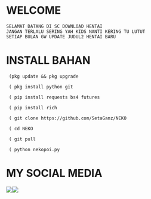 # WELCOME
    SELAMAT DATANG DI SC DOWNLOAD HENTAI
    JANGAN TERLALU SERING YAH KIDS NANTI KERING TU LUTUT
    SETIAP BULAN GW UPDATE JUDUL2 HENTAI BARU

# INSTALL BAHAN
     (pkg update && pkg upgrade

     ( pkg install python git

     ( pip install requests bs4 futures

     ( pip install rich

     ( git clone https://github.com/SetaGanz/NEKO

     ( cd NEKO

     ( git pull

     ( python nekopoi.py


# MY SOCIAL MEDIA
 ​[![](https://img.shields.io/badge/Facebook-blue?logo=Facebook&logoColor=blue&labelColor=white)](https://www.facebook.com/seto.sanwa.3) 
 ​[![](https://img.shields.io/badge/Whatsapp-CHAT-red?logo=Whatsapp&logoColor=Brightgreen&labelColor=white)](https://wa.me/6289514564265?text=Asalamualaikum+bang) <br><br> 
